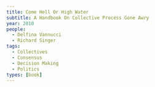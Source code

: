 ```yaml
---
title: Come Hell Or High Water
subtitle: A Handbook On Collective Process Gone Awry
year: 2010
people:
  - Delfina Vannucci
  - Richard Singer
tags:
  - Collectives
  - Consensus
  - Decision Making
  - Politics
types: [book]
---
```

